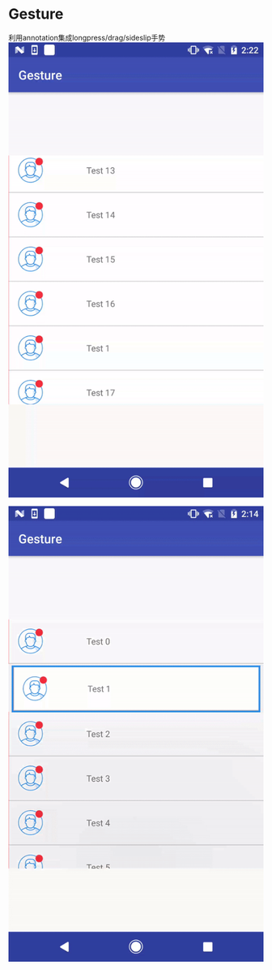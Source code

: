 # Gesture
利用annotation集成longpress/drag/sideslip手势
![Demo gif](https://github.com/Abeltongtong/Gesture/blob/master/sideslip.gif)

![Demo gif](https://github.com/Abeltongtong/Gesture/blob/master/longpressdrag.gif)

